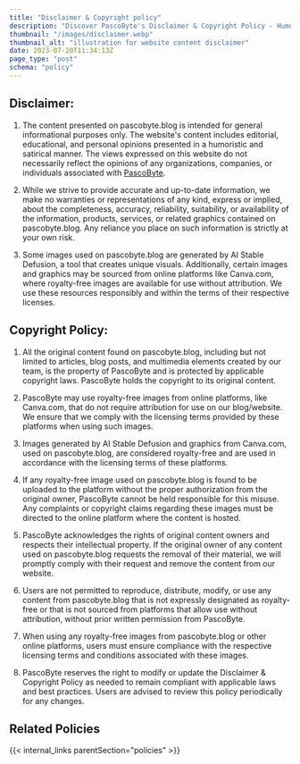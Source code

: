 ```yaml
---
title: "Disclaimer & Copyright policy"
description: "Discover PascoByte's Disclaimer & Copyright Policy - Humoristic, satirical content. Royalty-free images from Canva & AI-generated visuals. Stay informed & compliant!"
thumbnail: "/images/disclaimer.webp"
thumbnail_alt: "illustration for website content disclaimer"
date: 2023-07-20T11:34:13Z
page_type: "post"
schema: "policy"
---
```

## Disclaimer:

1. The content presented on pascobyte.blog is intended for general informational purposes only. The website's content includes editorial, educational, and personal opinions presented in a humoristic and satirical manner. The views expressed on this website do not necessarily reflect the opinions of any organizations, companies, or individuals associated with [PascoByte](/).

2. While we strive to provide accurate and up-to-date information, we make no warranties or representations of any kind, express or implied, about the completeness, accuracy, reliability, suitability, or availability of the information, products, services, or related graphics contained on pascobyte.blog. Any reliance you place on such information is strictly at your own risk.

3. Some images used on pascobyte.blog are generated by AI Stable Defusion, a tool that creates unique visuals. Additionally, certain images and graphics may be sourced from online platforms like Canva.com, where royalty-free images are available for use without attribution. We use these resources responsibly and within the terms of their respective licenses.

## Copyright Policy:

1. All the original content found on pascobyte.blog, including but not limited to articles, blog posts, and multimedia elements created by our team, is the property of PascoByte and is protected by applicable copyright laws. PascoByte holds the copyright to its original content.

2. PascoByte may use royalty-free images from online platforms, like Canva.com, that do not require attribution for use on our blog/website. We ensure that we comply with the licensing terms provided by these platforms when using such images.

3. Images generated by AI Stable Defusion and graphics from Canva.com, used on pascobyte.blog, are considered royalty-free and are used in accordance with the licensing terms of these platforms.

4. If any royalty-free image used on pascobyte.blog is found to be uploaded to the platform without the proper authorization from the original owner, PascoByte cannot be held responsible for this misuse. Any complaints or copyright claims regarding these images must be directed to the online platform where the content is hosted.

5. PascoByte acknowledges the rights of original content owners and respects their intellectual property. If the original owner of any content used on pascobyte.blog requests the removal of their material, we will promptly comply with their request and remove the content from our website.

6. Users are not permitted to reproduce, distribute, modify, or use any content from pascobyte.blog that is not expressly designated as royalty-free or that is not sourced from platforms that allow use without attribution, without prior written permission from PascoByte.

7. When using any royalty-free images from pascobyte.blog or other online platforms, users must ensure compliance with the respective licensing terms and conditions associated with these images.

8. PascoByte reserves the right to modify or update the Disclaimer & Copyright Policy as needed to remain compliant with applicable laws and best practices. Users are advised to review this policy periodically for any changes.


## Related Policies

{{< internal_links parentSection="policies" >}}